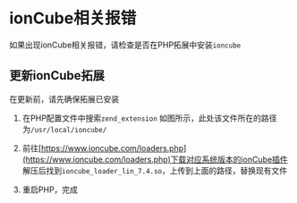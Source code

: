 # ionCube相关报错

如果出现ionCube相关报错，请检查是否在PHP拓展中安装`ioncube`

## 更新ionCube拓展

在更新前，请先确保拓展已安装

1. 在PHP配置文件中搜索`zend_extension` 如图所示，此处该文件所在的路径为`/usr/local/ioncube/`

2. 前往[https://www.ioncube.com/loaders.php](https://www.ioncube.com/loaders.php)下载对应系统版本的ionCube插件
   解压后找到`ioncube_loader_lin_7.4.so`，上传到上面的路径，替换现有文件
3. 重启PHP，完成

